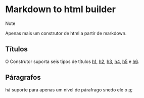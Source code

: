 # Markdown to html builder

>[!NOTE]
>Apenas mais um construtor de html a partir de markdown.

## Títulos
O Construtor suporta seis tipos de títulos 
[h1](https://eportella.github.io/markdown-to-html-builder/h1),
[h2](https://eportella.github.io/markdown-to-html-builder/h2),
[h3](https://eportella.github.io/markdown-to-html-builder/h3),
[h4](https://eportella.github.io/markdown-to-html-builder/h4),
[h5](https://eportella.github.io/markdown-to-html-builder/H5) e 
[h6](https://eportella.github.io/markdown-to-html-builder/h6).

## Páragrafos
há suporte para apenas um nível de párafrago snedo ele o [p](https://eportella.github.io/markdown-to-html-builder/p);